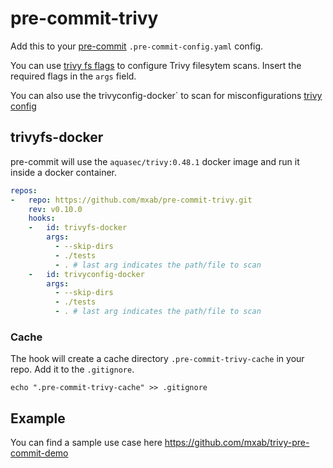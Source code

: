 # pre-commit-trivy

Add this to your [pre-commit](https://pre-commit.com/) `.pre-commit-config.yaml` config.

You can use [trivy fs flags](https://aquasecurity.github.io/trivy/v0.48/docs/target/filesystem/) to configure Trivy filesytem scans.
Insert the required flags in the `args` field.

You can also use the trivyconfig-docker` to scan for misconfigurations [trivy config](https://aquasecurity.github.io/trivy/v0.48/docs/scanner/misconfiguration/)

## trivyfs-docker
pre-commit will use the `aquasec/trivy:0.48.1` docker image and run it inside a docker container.

```yaml
repos:
-   repo: https://github.com/mxab/pre-commit-trivy.git
    rev: v0.10.0
    hooks:
    -   id: trivyfs-docker
        args:
          - --skip-dirs
          - ./tests
          - . # last arg indicates the path/file to scan
    -   id: trivyconfig-docker
        args:
          - --skip-dirs
          - ./tests
          - . # last arg indicates the path/file to scan
```
### Cache
The hook will create a cache directory `.pre-commit-trivy-cache` in your repo. Add it to the `.gitignore`.

```
echo ".pre-commit-trivy-cache" >> .gitignore
```

## Example

You can find a sample use case here https://github.com/mxab/trivy-pre-commit-demo

